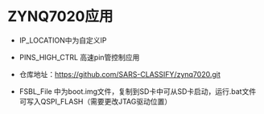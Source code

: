 # ZYNQ7020应用

- IP_LOCATION中为自定义IP

- PINS_HIGH_CTRL 高速pin管控制应用

- 仓库地址：https://github.com/SARS-CLASSIFY/zynq7020.git

- FSBL_File 中为boot.img文件，复制到SD卡中可从SD卡启动，运行.bat文件可写入QSPI_FLASH（需要更改JTAG驱动位置）

   